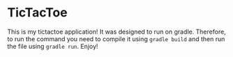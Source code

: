 # TicTacToe

This is my tictactoe application! It was designed to run on gradle. Therefore, to run the command you need to compile it using `gradle build` and then run the file using `gradle run`. Enjoy!
